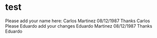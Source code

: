 # test
Please add your name here:
Carlos  Martinez 08/12/1987
Thanks Carlos
Please Eduardo add your changes
Eduardo Martinez 08/12/1987
Thanks Eduardo

